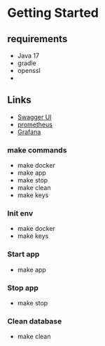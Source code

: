 # Getting Started

## requirements

* Java 17
* gradle
* openssl
*

## Links

* [Swagger UI](http://localhost:8080/swagger-ui/index.html#/)
* [prometheus](http://localhost:9090/)
* [Grafana](http://localhost:3000/d/be504e73-4abb-41e7-9377-5387382d1e47/jvm-micrometer?orgId=1&refresh=10s&from=now-15m&to=now&viewPanel=111)

### make commands

* make docker
* make app
* make stop
* make clean
* make keys

### Init env

* make docker
* make keys

### Start app

* make app

### Stop app

* make stop

### Clean database

* make clean

